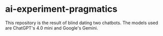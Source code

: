 # ai-experiment-pragmatics
This repository is the result of blind dating two chatbots. The models used are ChatGPT's 4.0 mini and Google's Gemini.
